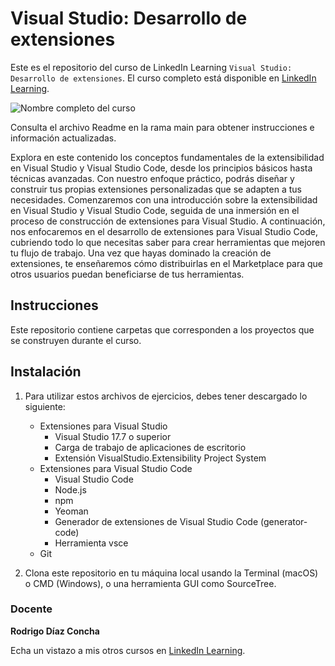# Visual Studio: Desarrollo de extensiones

Este es el repositorio del curso de LinkedIn Learning `Visual Studio: Desarrollo de extensiones`. El curso completo está disponible en [LinkedIn Learning][lil-course-url].

![Nombre completo del curso][lil-thumbnail-url] 

Consulta el archivo Readme en la rama main para obtener instrucciones e información actualizadas.

Explora en este contenido los conceptos fundamentales de la extensibilidad en Visual Studio y Visual Studio Code, desde los principios básicos hasta técnicas avanzadas. Con nuestro enfoque práctico, podrás diseñar y construir tus propias extensiones personalizadas que se adapten a tus necesidades. Comenzaremos con una introducción sobre la extensibilidad en Visual Studio y Visual Studio Code, seguida de una inmersión en el proceso de construcción de extensiones para Visual Studio. A continuación, nos enfocaremos en el desarrollo de extensiones para Visual Studio Code, cubriendo todo lo que necesitas saber para crear herramientas que mejoren tu flujo de trabajo. Una vez que hayas dominado la creación de extensiones, te enseñaremos cómo distribuirlas en el Marketplace para que otros usuarios puedan beneficiarse de tus herramientas.

## Instrucciones

Este repositorio contiene carpetas que corresponden a los proyectos que se construyen durante el curso.

## Instalación

1. Para utilizar estos archivos de ejercicios, debes tener descargado lo siguiente:
   - Extensiones para Visual Studio
       - Visual Studio 17.7 o superior
       - Carga de trabajo de aplicaciones de escritorio
       - Extensión VisualStudio.Extensibility Project System
   - Extensiones para Visual Studio Code
       - Visual Studio Code
       - Node.js
       - npm
       - Yeoman
       - Generador de extensiones de Visual Studio Code (generator-code)
       - Herramienta vsce
   - Git

2. Clona este repositorio en tu máquina local usando la Terminal (macOS) o CMD (Windows), o una herramienta GUI como SourceTree.

### Docente

**Rodrigo Díaz Concha**

Echa un vistazo a mis otros cursos en [LinkedIn Learning](https://www.linkedin.com/learning/instructors/rodrigo-diaz-concha).

[0]: # (Replace these placeholder URLs with actual course URLs)
[lil-course-url]: https://www.linkedin.com/learning/visual-studio-desarrollo-de-extensiones
[lil-thumbnail-url]: https://media.licdn.com/dms/image/D560DAQFWZ8VbvRF37g/learning-public-crop_675_1200/0/1691746098091?e=2147483647&v=beta&t=VTmXROA8RNAuNm_52WWu7fOhPrrXCOpnbYnUk3F-M1U

[1]: # (End of ES-Instruction ###############################################################################################)
